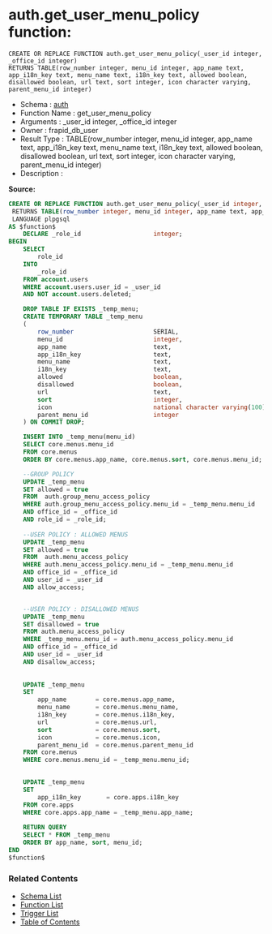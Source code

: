 # auth.get_user_menu_policy function:

```plpgsql
CREATE OR REPLACE FUNCTION auth.get_user_menu_policy(_user_id integer, _office_id integer)
RETURNS TABLE(row_number integer, menu_id integer, app_name text, app_i18n_key text, menu_name text, i18n_key text, allowed boolean, disallowed boolean, url text, sort integer, icon character varying, parent_menu_id integer)
```
* Schema : [auth](../../schemas/auth.md)
* Function Name : get_user_menu_policy
* Arguments : _user_id integer, _office_id integer
* Owner : frapid_db_user
* Result Type : TABLE(row_number integer, menu_id integer, app_name text, app_i18n_key text, menu_name text, i18n_key text, allowed boolean, disallowed boolean, url text, sort integer, icon character varying, parent_menu_id integer)
* Description : 


**Source:**
```sql
CREATE OR REPLACE FUNCTION auth.get_user_menu_policy(_user_id integer, _office_id integer)
 RETURNS TABLE(row_number integer, menu_id integer, app_name text, app_i18n_key text, menu_name text, i18n_key text, allowed boolean, disallowed boolean, url text, sort integer, icon character varying, parent_menu_id integer)
 LANGUAGE plpgsql
AS $function$
    DECLARE _role_id                    integer;
BEGIN
    SELECT
        role_id
    INTO
        _role_id
    FROM account.users
    WHERE account.users.user_id = _user_id
	AND NOT account.users.deleted;

    DROP TABLE IF EXISTS _temp_menu;
    CREATE TEMPORARY TABLE _temp_menu
    (
        row_number                      SERIAL,
        menu_id                         integer,
        app_name                        text,
		app_i18n_key					text,
        menu_name                       text,
		i18n_key						text,
        allowed                         boolean,
        disallowed                      boolean,
        url                             text,
        sort                            integer,
        icon                            national character varying(100),
        parent_menu_id                  integer
    ) ON COMMIT DROP;

    INSERT INTO _temp_menu(menu_id)
    SELECT core.menus.menu_id
    FROM core.menus
    ORDER BY core.menus.app_name, core.menus.sort, core.menus.menu_id;

    --GROUP POLICY
    UPDATE _temp_menu
    SET allowed = true
    FROM  auth.group_menu_access_policy
    WHERE auth.group_menu_access_policy.menu_id = _temp_menu.menu_id
    AND office_id = _office_id
    AND role_id = _role_id;
    
    --USER POLICY : ALLOWED MENUS
    UPDATE _temp_menu
    SET allowed = true
    FROM  auth.menu_access_policy
    WHERE auth.menu_access_policy.menu_id = _temp_menu.menu_id
    AND office_id = _office_id
    AND user_id = _user_id
    AND allow_access;


    --USER POLICY : DISALLOWED MENUS
    UPDATE _temp_menu
    SET disallowed = true
    FROM auth.menu_access_policy
    WHERE _temp_menu.menu_id = auth.menu_access_policy.menu_id 
    AND office_id = _office_id
    AND user_id = _user_id
    AND disallow_access;
   
    
    UPDATE _temp_menu
    SET
        app_name        = core.menus.app_name,
        menu_name       = core.menus.menu_name,
		i18n_key		= core.menus.i18n_key,
        url             = core.menus.url,
        sort            = core.menus.sort,
        icon            = core.menus.icon,
        parent_menu_id  = core.menus.parent_menu_id
    FROM core.menus
    WHERE core.menus.menu_id = _temp_menu.menu_id;

	
    UPDATE _temp_menu
    SET
        app_i18n_key       = core.apps.i18n_key
    FROM core.apps
    WHERE core.apps.app_name = _temp_menu.app_name;
    
    RETURN QUERY
    SELECT * FROM _temp_menu
    ORDER BY app_name, sort, menu_id;
END
$function$

```

### Related Contents
* [Schema List](../../schemas.md)
* [Function List](../../functions.md)
* [Trigger List](../../triggers.md)
* [Table of Contents](../../README.md)

